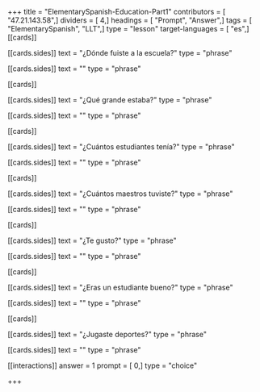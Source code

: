 +++
title = "ElementarySpanish-Education-Part1"
contributors = [ "47.21.143.58",]
dividers = [ 4,]
headings = [ "Prompt", "Answer",]
tags = [ "ElementarySpanish", "LLT",]
type = "lesson"
target-languages = [ "es",]
[[cards]]

[[cards.sides]]
text = "¿Dónde fuiste a la escuela?"
type = "phrase"

[[cards.sides]]
text = ""
type = "phrase"

[[cards]]

[[cards.sides]]
text = "¿Qué grande estaba?"
type = "phrase"

[[cards.sides]]
text = ""
type = "phrase"

[[cards]]

[[cards.sides]]
text = "¿Cuántos estudiantes tenía?"
type = "phrase"

[[cards.sides]]
text = ""
type = "phrase"

[[cards]]

[[cards.sides]]
text = "¿Cuántos maestros tuviste?"
type = "phrase"

[[cards.sides]]
text = ""
type = "phrase"

[[cards]]

[[cards.sides]]
text = "¿Te gusto?"
type = "phrase"

[[cards.sides]]
text = ""
type = "phrase"

[[cards]]

[[cards.sides]]
text = "¿Eras un estudiante bueno?"
type = "phrase"

[[cards.sides]]
text = ""
type = "phrase"

[[cards]]

[[cards.sides]]
text = "¿Jugaste deportes?"
type = "phrase"

[[cards.sides]]
text = ""
type = "phrase"

[[interactions]]
answer = 1
prompt = [ 0,]
type = "choice"

+++
